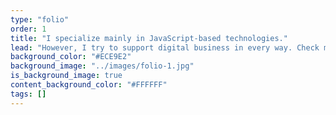 ```yaml
---
type: "folio"
order: 1
title: "I specialize mainly in JavaScript-based technologies."
lead: "However, I try to support digital​ business in every way. Check my technology stack to see that I will ensure your business success."
background_color: "#ECE9E2"
background_image: "../images/folio-1.jpg"
is_background_image: true
content_background_color: "#FFFFFF"
tags: []
---
```

